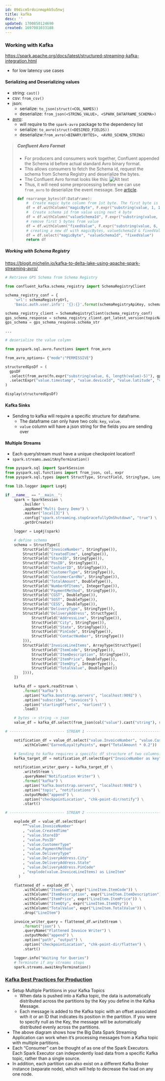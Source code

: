 ```yaml
---
id: 09dicm5rdoinmqpkb5u5nwj
title: kafka
desc: ''
updated: 1700850124690
created: 1697081033188
---
```


### Working with Kafka

<https://spark.apache.org/docs/latest/structured-streaming-kafka-integration.html>

-   for low latency use cases

#### Serializing and Deserializing values

-   string: `cast()`
-   csv: `from_csv()`
-   json:
    -   serialize: `to_json(struct(<COL_NAMES))`
    -   deserialize: `from_json(<STRING_VALUE>, <SPARK_DATAFRAME_SCHEMA>)`
-   [avro](https://spark.apache.org/docs/latest/sql-data-sources-avro.html):
    -   will require to the `spark-avro` package to the dependency list
    -   serialize: `to_avro(struct(<DESIRED_FIELDS))`
    -   deserializw:`from_avro(<BINARY/BYTES>, <AVRO_SCHEMA_STRING)`

> ##### Confluent Avro Format
>
> -   For producers and consumers work together, Confluent appended the Schema id before actual standard Avro binary format.
>-   This allows consumers to fetch the Schema id, request the schema from Schema Registry and deserialize the bytes.
>-   The Confluent Avro format looks like this:
    ![Alt text](spark_streaming_confluent_avro.png)
>-   Thus, it will need some preprocessing before we can use `from_avro` to deserialize the event message. See [article](https://medium.com/@mrugankray/real-time-avro-data-analysis-with-spark-streaming-and-confluent-kafka-in-python-426f5e05392d).
>
>    ```py
>    def rearrange_bytes(df:DataFrame):
>        #  Create magic byte column from 1st byte. The first byte is magic byte
>        df = df.withColumn("magicByte", F.expr("substring(value, 1, 1)"))
>        #  Create schema id from value using next 4 byte
>        df = df.withColumn("valueSchemaId", F.expr("substring(value, 2, 4)"))
>        # remove first 5 bytes from value
>        df = df.withColumn("fixedValue", F.expr("substring(value, 6, length(value)-5)"))
>        # creating a new df with magicBytes, valueSchemaId & fixedValue
>        df = df.select("magicByte", "valueSchemaId", "fixedValue")
>        return df
>    ```
>

##### Working with Schema Registry

<https://blogit.michelin.io/kafka-to-delta-lake-using-apache-spark-streaming-avro/>

```py
# Retrieve GPS Schema from Schema Registry

from confluent_kafka.schema_registry import SchemaRegistryClient

schema_registry_conf = {
    'url': schemaRegistryUrl,
    'basic.auth.user.info': '{}:{}'.format(schemaRegistryApiKey, schemaRegistrySecret)}

schema_registry_client = SchemaRegistryClient(schema_registry_conf)
gps_schema_response = schema_registry_client.get_latest_version(topicName + "-value").schema
gps_schema = gps_schema_response.schema_str

...

# deserialize the value colymn

from pyspark.sql.avro.functions import from_avro

from_avro_options= {"mode":"PERMISSIVE"}

structuredGpsDf = (
  gpsDF
  .select(from_avro(fn.expr("substring(value, 6, length(value)-5)"), gps_schema, from_avro_options).alias("value"))
  .selectExpr("value.timestamp", "value.deviceId", "value.latitude", "value.longitude", "value.altitude", "value.speed") \
)

display(structuredGpsDf)

```

#### Kafka Sinks

-   Sending to kafka will require a specific structure for dataframe.
    -   The dataframe can only have two cols: `key`, `value`.
    -   `value` column will have a json string for the fields you are sending over

#### Multiple Streams

-   Each query/stream must have a unique checkpoint location!!
-   `spark.streams.awaitAnyTermination()`

```py
from pyspark.sql import SparkSession
from pyspark.sql.functions import from_json, col, expr
from pyspark.sql.types import StructType, StructField, StringType, LongType, DoubleType, IntegerType, ArrayType

from lib.logger import Log4j

if __name__ == "__main__":
    spark = SparkSession \
        .builder \
        .appName("Multi Query Demo") \
        .master("local[3]") \
        .config("spark.streaming.stopGracefullyOnShutdown", "true") \
        .getOrCreate()

    logger = Log4j(spark)

    # define schema
    schema = StructType([
        StructField("InvoiceNumber", StringType()),
        StructField("CreatedTime", LongType()),
        StructField("StoreID", StringType()),
        StructField("PosID", StringType()),
        StructField("CashierID", StringType()),
        StructField("CustomerType", StringType()),
        StructField("CustomerCardNo", StringType()),
        StructField("TotalAmount", DoubleType()),
        StructField("NumberOfItems", IntegerType()),
        StructField("PaymentMethod", StringType()),
        StructField("CGST", DoubleType()),
        StructField("SGST", DoubleType()),
        StructField("CESS", DoubleType()),
        StructField("DeliveryType", StringType()),
        StructField("DeliveryAddress", StructType([
            StructField("AddressLine", StringType()),
            StructField("City", StringType()),
            StructField("State", StringType()),
            StructField("PinCode", StringType()),
            StructField("ContactNumber", StringType())
        ])),
        StructField("InvoiceLineItems", ArrayType(StructType([
            StructField("ItemCode", StringType()),
            StructField("ItemDescription", StringType()),
            StructField("ItemPrice", DoubleType()),
            StructField("ItemQty", IntegerType()),
            StructField("TotalValue", DoubleType())
        ]))),
    ])

    kafka_df = spark.readStream \
        .format("kafka") \
        .option("kafka.bootstrap.servers", "localhost:9092") \
        .option("subscribe", "invoices") \
        .option("startingOffsets", "earliest") \
        .load()

    # bytes -> string -> json
    value_df = kafka_df.select(from_json(col("value").cast("string"), schema).alias("value"))

# ------------------------- STREAM 1 -------------------------------------------------

    notification_df = value_df.select("value.InvoiceNumber", "value.CustomerCardNo", "value.TotalAmount") \
        .withColumn("EarnedLoyaltyPoints", expr("TotalAmount * 0.2"))

    # Sending to kafka requires a specific df structure of two columns: key, value
    kafka_target_df = notification_df.selectExpr("InvoiceNumber as key", "to_json(struct(*)) as value")

    notification_writer_query = kafka_target_df \
        .writeStream \
        .queryName("Notification Writer") \
        .format("kafka") \
        .option("kafka.bootstrap.servers", "localhost:9092") \
        .option("topic", "notifications") \
        .outputMode("append") \
        .option("checkpointLocation", "chk-point-dir/notify") \
        .start()

# ------------------------- STREAM 2 -------------------------------------------------

    explode_df = value_df.selectExpr(
        “”"value.InvoiceNumber"
        , "value.CreatedTime"
        , "value.StoreID"
        , "value.PosID"
        , "value.CustomerType"
        , "value.PaymentMethod"
        , "value.DeliveryType"
        , "value.DeliveryAddress.City"
        , "value.DeliveryAddress.State"
        , "value.DeliveryAddress.PinCode"
        , "explode(value.InvoiceLineItems) as LineItem"
      )

    flattened_df = explode_df \
        .withColumn("ItemCode", expr("LineItem.ItemCode")) \
        .withColumn("ItemDescription", expr("LineItem.ItemDescription")) \
        .withColumn("ItemPrice", expr("LineItem.ItemPrice")) \
        .withColumn("ItemQty", expr("LineItem.ItemQty")) \
        .withColumn("TotalValue", expr("LineItem.TotalValue")) \
        .drop("LineItem")

    invoice_writer_query = flattened_df.writeStream \
        .format("json") \
        .queryName("Flattened Invoice Writer") \
        .outputMode("append") \
        .option("path", "output") \
        .option("checkpointLocation", "chk-point-dir/flatten") \
        .start()

    logger.info("Waiting for Queries")
    # Terminate if any streams stops
    spark.streams.awaitAnyTermination()
```

### [Kafka Best Practices for Production](https://blog.clairvoyantsoft.com/productionalizing-spark-streaming-applications-4d1c8711c7b0)

-   Setup Multiple Partitions in your Kafka Topics
    -   When data is pushed into a Kafka topic, the data is automatically distributed across the partitions by the Key you define in the Kafka Message.
    -   Each message is added to the Kafka topic with an offset associated with it or an ID that indicates its position in the partition. If you were to specify null as the Key, the message will be automatically distributed evenly across the partitions.
-   The above diagram shows how the Big Data Spark Streaming Application can work when it’s processing messages from a Kafka topic with multiple partitions.
-   Each “Consumer” can be thought of as one of the Spark Executors. Each Spark Executor can independently load data from a specific Kafka topic, rather than a single source.
-   In addition, each partition can also exist on a different Kafka Broker instance (separate node), which will help to decrease the load on any one node.
